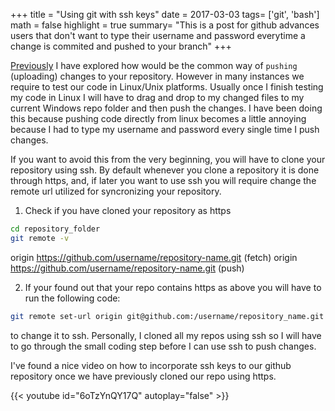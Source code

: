 +++
title = "Using git with ssh keys"
date = 2017-03-03
tags= ['git', 'bash']
math = false
highlight = true
summary= "This is a post for github advances users that don't want to type their username and password everytime a change is commited and pushed to your branch"
+++

[Previously](https://www.aespindola.com/post/git_basics/) I have explored how would be the common way of `pushing` (uploading) changes to your repository. However in many instances we require to test our code in Linux/Unix platforms.  Usually once I finish testing my code in Linux I will have to drag and drop to my changed files to my current Windows repo folder and then push the changes. I have been doing this because pushing code directly from linux becomes a little annoying because I had to type my username and password every single time I push changes.

If you want to avoid this from the very beginning, you will have to clone your repository using ssh. By default whenever you clone a repository it is done through https, and, if later you want to use ssh you will require change the remote url utilized for syncronizing your repository.

1. Check if you have cloned your repository as https

```bash
cd repository_folder
git remote -v
```
origin  https://github.com/username/repository-name.git (fetch)
origin  https://github.com/username/repository-name.git (push)


2. If your found out that your repo contains https as above you will have to run the following code:

```bash
git remote set-url origin git@github.com:/username/repository_name.git
```

 to change it to ssh. Personally, I cloned all my repos using ssh so I will have to go through the small coding step before I can use ssh to push changes. 

I've found a nice video on how to incorporate ssh keys to our github repository once we have previously cloned our repo using https. 

{{< youtube id="6oTzYnQY17Q" autoplay="false" >}}


